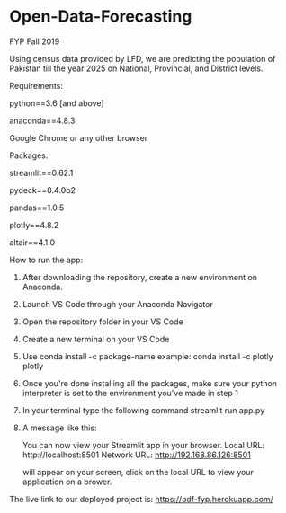 # Open-Data-Forecasting
FYP Fall 2019

Using census data provided by LFD, we are predicting the population of Pakistan till the year 2025 on National, Provincial, and District levels.

Requirements: 

python==3.6 [and above]

anaconda==4.8.3

Google Chrome or any other browser

Packages:

streamlit==0.62.1

pydeck==0.4.0b2

pandas==1.0.5

plotly==4.8.2

altair==4.1.0


How to run the app:
1. After downloading the repository, create a new environment on Anaconda. 
2. Launch VS Code through your Anaconda Navigator 
3. Open the repository folder in your VS Code
4. Create a new terminal on your VS Code 
5. Use conda install -c package-name 
   example: conda install -c plotly plotly
6. Once you're done installing all the packages, make sure your python interpreter is set to the environment you've made in step 1
7. In your terminal type the following command
   streamlit run app.py
8. A message like this: 


   You can now view your Streamlit app in your browser.
   Local URL: http://localhost:8501
   Network URL: http://192.168.86.126:8501
 
 
   will appear on your screen, click on the local URL to view your application on a brower.




The live link to our deployed project is: https://odf-fyp.herokuapp.com/
